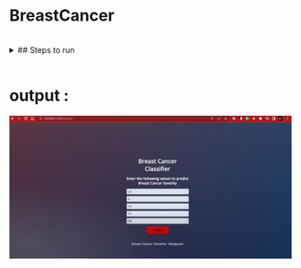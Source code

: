 # BreastCancer
<br>
<details>
    <summary> 
        ## Steps to run
    </summary>
    
    
    ### 1.> Set up venv
    ### 2.> Set Flask
        set FLASK_ENV=development
        set FLASK_APP=app
    ### 3.> Run Flask
        flask run

</details>
<br>


# output : 
![image info](./static/images/frontend.png)

